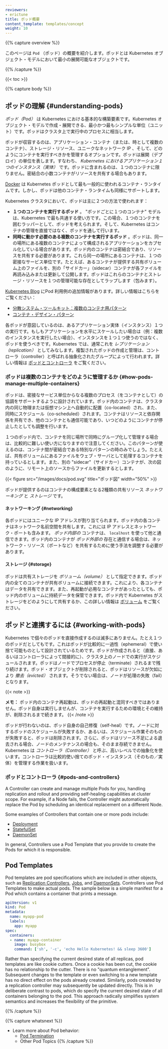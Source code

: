 ```yaml
---
reviewers:
- erictune
title: ポッド概要
content_template: templates/concept
weight: 10
---
```


{{% capture overview %}}
<!--
This page provides an overview of `Pod`, the smallest deployable object in the Kubernetes object model.
-->
このページは `Pod` （ポッド）の概要を紹介します。ポッドとは Kubernetes オブジェクト・モデルにおいて最小の展開可能なオブジェクトです。

{{% /capture %}}

{{< toc >}}

{{% capture body %}}

<!--
## Understanding Pods
-->
## ポッドの理解 {#understanding-pods}

<!--
A *Pod* is the basic building block of Kubernetes--the smallest and simplest unit in the Kubernetes object model that you create or deploy. A Pod represents a running process on your cluster.
-->
*ポッド（Pod）* は Kubernetes における基本的な構築要素です。Kubernetes オブジェクト・モデルで作成・展開できる、最小かつ最もシンプルな単位（ユニット）です。ポッドはクラスタ上で実行中のプロセスに相当します。

<!--
A Pod encapsulates an application container (or, in some cases, multiple containers), storage resources, a unique network IP, and options that govern how the container(s) should run. A Pod represents a unit of deployment: *a single instance of an application in Kubernetes*, which might consist of either a single container or a small number of containers that are tightly coupled and that share resources.
-->
ポッドが収容するのは、アプリケーション・コンテナ（または、時として複数のコンテナ）、ストレージ・リソース、ユニークなネットワーク IP 、そして、どのようにコンテナを実行すべきかを管理するオプションです。ポッドは展開（デプロイ）の単位を表します。すなわち、 *Kubernetes におけるアプリケーション１つのインスタンス（実体）* です。ポッドに含まれるのは、１つのコンテナに限りません。密結合の小数コンテナがリソースを共有する場合もあります。

<!--
> [Docker](https://www.docker.com) is the most common container runtime used in a Kubernetes Pod, but Pods support other container runtimes as well.
-->
[Docker](https://www.docker.com) は Kubernetes ポッドとして最も一般的に使われるコンテナ・ランタイムです。しかし、ポッドは他のコンテナ・ランタイムも同様にサポートします。

<!--
Pods in a Kubernetes cluster can be used in two main ways:
-->
Kubernetes クラスタにおいて、ポッドは主に２つの方法で使われます：

<!--
* **Pods that run a single container**. The "one-container-per-Pod" model is the most common Kubernetes use case; in this case, you can think of a Pod as a wrapper around a single container, and Kubernetes manages the Pods rather than the containers directly.
* **Pods that run multiple containers that need to work together**. A Pod might encapsulate an application composed of multiple co-located containers that are tightly coupled and need to share resources. These co-located containers might form a single cohesive unit of service--one container serving files from a shared volume to the public, while a separate "sidecar" container refreshes or updates those files. The Pod wraps these containers and storage resources together as a single manageable entity.
-->
* **１つのコンテナを実行するポッド** 。 "ポッドごとに１つのコンテナ" モデルは、Kubernetes で最も共通する使い方です。この場合、１つのコンテナを囲むラッパーとして、ポッドを考えられます。そして、Kubernetes はコンテナの管理を直接ではなく、ポッドを通して行います。
* **同時に動かす必要のある複数のコンテナを実行するポッド** 。ポッドは、同一の場所にある複数のコンテナによって構成されるアプリケーションをカプセル化している場合があります。ポッド内のコンテナは密結合であり、リソースを共有する必要があります。これら同一の場所にあるコンテナは、１つの密接なサービス単位です。たとえば、あるコンテナが提供する共有ボリューム上のファイルを、別の「サイドカー」（sidecar）コンテナが各ファイルを再読み込みまたは更新して公開します。ポッドはこれらのコンテナとストレージ・リソースを１つの管理可能な存在としてラップします（包みます）。

<!--
The [Kubernetes Blog](http://blog.kubernetes.io) has some additional information on Pod use cases. For more information, see:
-->
[Kubernetes Blog](http://blog.kubernetes.io) にPod 利用例の追加情報があります。詳しい情報はこちらをご覧ください：

<!--
* [The Distributed System Toolkit: Patterns for Composite Containers](https://kubernetes.io/blog/2015/06/the-distributed-system-toolkit-patterns)
* [Container Design Patterns](https://kubernetes.io/blog/2016/06/container-design-patterns)
-->
* [分散システム・ツールキット：複数のコンテナ用パターン](https://kubernetes.io/blog/2015/06/the-distributed-system-toolkit-patterns)
* [コンテナ・デザイン・パターン](https://kubernetes.io/blog/2016/06/container-design-patterns)

<!---
Each Pod is meant to run a single instance of a given application. If you want to scale your application horizontally (e.g., run multiple instances), you should use multiple Pods, one for each instance. In Kubernetes, this is generally referred to as _replication_. Replicated Pods are usually created and managed as a group by an abstraction called a Controller. See [Pods and Controllers](#pods-and-controllers) for more information.
-->
各ポッドが意図しているのは、あるアプリケーション実体（インスタンス）１つの実行です。もしもアプリケーションを水平にスケールしたい場合は（例：複数のインスタンスを実行したい場合）、インスタンスを１つ１つ使うのではなく、ポッドを使うべきです。Kubernetes では、通常これを *レプリケーション（replication）* としてみなします。複製されたポッドの作成と管理は、コントローラ（controller）と呼ばれる抽象化されたグループによって行われます。詳しい情報は [ポッドとコントローラ](#pods-and-controllers) をご覧ください。

<!--
### How Pods manage multiple Containers
-->
### ポッドは複数のコンテナをどのように管理するか {#how-pods-manage-multiple-containers}

<!--
Pods are designed to support multiple cooperating processes (as containers) that form a cohesive unit of service. The containers in a Pod are automatically co-located and co-scheduled on the same physical or virtual machine in the cluster. The containers can share resources and dependencies, communicate with one another, and coordinate when and how they are terminated.
-->
ポッドは、密接なサービス単位からなる複数のプロセス（をコンテナとして）の協調をサポートするように設計されています。ポッド内のコンテナは、クラスタ内の同じ物理または仮想マシン上へ自動的に配置（co-located）され、また、同時にスケジュール（co-scheduled）されます。コンテナはリソースと依存関係を共有でき、他のコンテナとも通信可能であり、いつどのようにコンテナが停止したとしても調整を行います。

<!--
Note that grouping multiple co-located and co-managed containers in a single Pod is a relatively advanced use case. You should use this pattern only in specific instances in which your containers are tightly coupled. For example, you might have a container that acts as a web server for files in a shared volume, and a separate "sidecar" container that updates those files from a remote source, as in the following diagram:
-->
１つのポッド内で、コンテナを同じ場所で同時にグループ化して管理する場合は、比較的に難しい使い方になりますので注意してください。このパターンが使えるのは、コンテナ間が密結合である特別なパターンの時のみでしょう。たとえば、共有ボリュームにあるファイルをウェブ・サーバとして処理するコンテナを持っているとします。また、別の "sidecar"（サイドカー）コンテナが、次の図のように、リモート上のソースからファイルを更新するとします。

{{< figure src="/images/docs/pod.svg" title="ポッド図" width="50%" >}}

<!--
Pods provide two kinds of shared resources for their constituent containers: *networking* and *storage*.
-->
ポッドが提供するのはコンテナの構成要素となる2種類の共有リソース *ネットワーキング* と *ストレージ* です。

<!--
#### Networking
-->
#### ネットワーキング {#networking}

<!--
Each Pod is assigned a unique IP address. Every container in a Pod shares the network namespace, including the IP address and network ports. Containers *inside a Pod* can communicate with one another using `localhost`. When containers in a Pod communicate with entities *outside the Pod*, they must coordinate how they use the shared network resources (such as ports).
-->
各ポッドにはユニークな IP アドレスが割り当てられます。ポッド内の各コンテナはネットワーク名前空間を共有します。これには IP アドレスとネットワーク・ポートも含みます。 *ポッド内部の* コンテナは、 `localhost` を使って他と通信できます。ポッド内のコンテナが *ポッド外部の* 存在と通信する場合は、ネットワーク・リソース（ポートなど）を共有するために使う手法を調整する必要があります。

<!--
#### Storage
-->
#### ストレージ {#storage}

<!--
A Pod can specify a set of shared storage *volumes*. All containers in the Pod can access the shared volumes, allowing those containers to share data. Volumes also allow persistent data in a Pod to survive in case one of the containers within needs to be restarted. See [Volumes](/docs/concepts/storage/volumes/) for more information on how Kubernetes implements shared storage in a Pod.
-->
ポッドは共有ストレージを *ボリューム（volume）* として指定できます。ポッド内の全てのコンテナが共有ボリュームに接続できます。これにより、各コンテナはデータを共有できます。また、再起動が必用なコンテナがあったとしても、ポッド内のボリュームに持続データを保管できます。ポッド内で Kubernetes がストレージをどのようにして共有するか、この詳しい情報は [ボリューム](/jp/docs/concepts/storage/volumes/) をご覧ください。

<!--
## Working with Pods
-->
## ポッドと連携するには {#working-with-pods}

<!--
You'll rarely create individual Pods directly in Kubernetes--even singleton Pods. This is because Pods are designed as relatively ephemeral, disposable entities. When a Pod gets created (directly by you, or indirectly by a Controller), it is scheduled to run on a Node in your cluster. The Pod remains on that Node until the process is terminated, the pod object is deleted, the pod is *evicted* for lack of resources, or the Node fails.
-->
Kubernetes で個々のポッドを直接作成するのは滅多にありません。たとえ１つのポッドだとしてもです。これはポッドが比較的に一過性（ephemeral）で使い捨て可能ものとして設計されているためです。ポッドが作成されると（直接、あるいはコントローラによって間接的に）、クラスタ上のノードでの実行がスケジュールされます。ポッドはノードでプロセスが停止（terminate）されるまで残り続けます。ポッド・オブジェクトが削除されると、ポッドはリソースが欠如により *撤去（evicted）* されます。そうでない場合は、ノードが処理の失敗（fail）となります。

{{< note >}}
<!--
**Note:** Restarting a container in a Pod should not be confused with restarting the Pod. The Pod itself does not run, but is an environment the containers run in and persists until it is deleted.
-->
**メモ：** ポッド内のコンテナ再起動は、ポッドの再起動と混同すべきではありません。ポッド自身は実行しませんが、コンテナを実行するための環境とその維持が、削除されるまで続きます。
{{< /note >}}

<!--
Pods do not, by themselves, self-heal. If a Pod is scheduled to a Node that fails, or if the scheduling operation itself fails, the Pod is deleted; likewise, a Pod won't survive an eviction due to a lack of resources or Node maintenance. Kubernetes uses a higher-level abstraction, called a *Controller*, that handles the work of managing the relatively disposable Pod instances. Thus, while it is possible to use Pod directly, it's far more common in Kubernetes to manage your pods using a Controller. See [Pods and Controllers](#pods-and-controllers) for more information on how Kubernetes uses Controllers to implement Pod scaling and healing.
-->
ポッドが行わないのは、ポッド自身の自己修復（self-heal）です。ノードに対するポッドのスケジュールが失敗するか、あるいは、スケジュール作業そのものが失敗すると、ポッドは削除されます。さらに、ポッドはリソース不足による退去される場合、ノードのメンテナンスの場合も、そのまま存続できません。Kubernetes は *コントローラ（Controller）* と呼ぶ、高いレベルでの抽象化を使います。コントローラは比較的使い捨てのポッド・インスタンス（そのもの／実体）を管理する作業を扱います。


<!--
### Pods and Controllers
-->
### ポッドとコントローラ {#pods-and-controllers}

A Controller can create and manage multiple Pods for you, handling replication and rollout and providing self-healing capabilities at cluster scope. For example, if a Node fails, the Controller might automatically replace the Pod by scheduling an identical replacement on a different Node.

Some examples of Controllers that contain one or more pods include:

* [Deployment](/docs/concepts/workloads/controllers/deployment/)
* [StatefulSet](/docs/concepts/workloads/controllers/statefulset/)
* [DaemonSet](/docs/concepts/workloads/controllers/daemonset/)

In general, Controllers use a Pod Template that you provide to create the Pods for which it is responsible.

## Pod Templates

Pod templates are pod specifications which are included in other objects, such as
[Replication Controllers](/docs/concepts/workloads/controllers/replicationcontroller/), [Jobs](/docs/concepts/jobs/run-to-completion-finite-workloads/), and
[DaemonSets](/docs/concepts/workloads/controllers/daemonset/).  Controllers use Pod Templates to make actual pods.
The sample below is a simple manifest for a Pod which contains a container that prints
a message.

```yaml
apiVersion: v1
kind: Pod
metadata:
  name: myapp-pod
  labels:
    app: myapp
spec:
  containers:
  - name: myapp-container
    image: busybox
    command: ['sh', '-c', 'echo Hello Kubernetes! && sleep 3600']
```

Rather than specifying the current desired state of all replicas, pod templates are like cookie cutters. Once a cookie has been cut, the cookie has no relationship to the cutter. There is no "quantum entanglement". Subsequent changes to the template or even switching to a new template has no direct effect on the pods already created. Similarly, pods created by a replication controller may subsequently be updated directly. This is in deliberate contrast to pods, which do specify the current desired state of all containers belonging to the pod. This approach radically simplifies system semantics and increases the flexibility of the primitive.

{{% /capture %}}

{{% capture whatsnext %}}
* Learn more about Pod behavior:
  * [Pod Termination](/docs/concepts/workloads/pods/pod/#termination-of-pods)
  * Other Pod Topics
{{% /capture %}}


